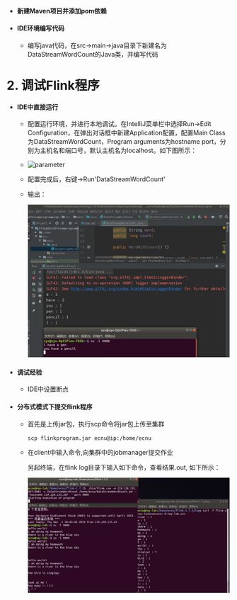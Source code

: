 + #### 新建Maven项目并添加pom依赖

+ #### IDE环境编写代码
    + 编写java代码，在src->main->java目录下新建名为DataStreamWordCount的Java类，并编写代码                                                                                                                           

# 2. 调试Flink程序
+ #### IDE中直接运行
    + 配置运行环境，并进行本地调试。在IntelliJ菜单栏中选择Run->Edit Configuration，在弹出对话框中新建Application配置，配置Main Class为DataStreamWordCount，Program arguments为hostname port，分别为主机名和端口号，默认主机名为localhost。如下图所示：
    +  ![parameter](parameter.png)
    
    + 配置完成后，右键->Run'DataStreamWordCount'
    
    - 输出：
    
      ![run](program/run.png)

+ #### 调试经验
    +  IDE中设置断点


+ #### 分布式模式下提交flink程序
    + 首先是上传jar包，执行scp命令将jar包上传至集群

      ```shell
      scp flinkprogram.jar ecnu@ip:/home/ecnu
      ```
    + 在client中输入命令,向集群中的jobmanager提交作业

      另起终端，在flink log目录下输入如下命令，查看结果.out, 如下所示： 

      ![jar_program](dist/jar_program.png)

      

      



